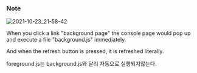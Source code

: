 ### Note

![2021-10-23_21-58-42](https://user-images.githubusercontent.com/59721293/138557377-a7e212bf-81a2-4aff-ac9b-efc93480a6d0.jpg)

When you click a link "background page" the console page would pop up and execute a file "background.js" immediately.

And when the refresh button is pressed, it is refreshed literally.

foreground.js는 background.js와 달리 자동으로 실행되지않는다.
